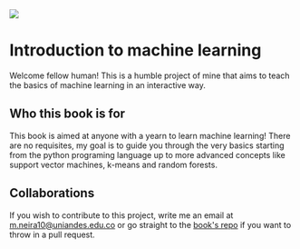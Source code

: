 <img src="https://upload.wikimedia.org/wikipedia/commons/thumb/d/d3/Cloud-Machine-Learning-Engine-Logo.svg/300px-Cloud-Machine-Learning-Engine-Logo.svg.png" class="center">


# Introduction to machine learning

Welcome fellow human! This is a humble project of mine that aims to teach the basics of machine learning in an interactive way. 


<!-- ## About me

Allow me to introduce myself :). My name is Mauricio. I am a curious  -->

## Who this book is for

This book is aimed at anyone with a yearn to learn machine learning! There are no requisites, my goal is to guide you through the very basics starting from the python programing language up to more advanced concepts like support vector machines, k-means and random forests. 


## Collaborations

If you wish to contribute to this project, write me an email at m.neira10@uniandes.edu.co or go straight to the [book's repo](https://github.com/mneira10/MLBook) if you want to throw in a pull request. 

